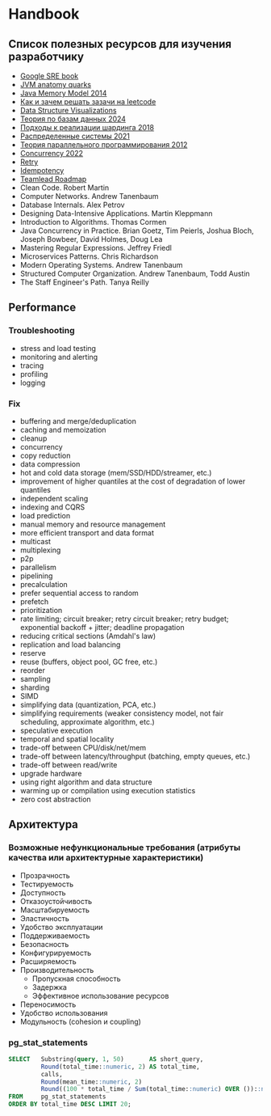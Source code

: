 # Handbook

## Список полезных ресурсов для изучения разработчику
- [Google SRE book](https://sre.google/sre-book/foreword/)
- [JVM anatomy quarks](https://shipilev.net/jvm/anatomy-quarks/)
- [Java Memory Model 2014](https://www.youtube.com/watch?v=iB2N8aqwtxc)
- [Как и зачем решать зазачи на leetcode](https://www.youtube.com/watch?v=ugGT4T5HcsI)
- [Data Structure Visualizations](https://www.cs.usfca.edu/~galles/visualization/Algorithms.html)
- [Теория по базам данных 2024](https://www.youtube.com/playlist?list=PLzWf2xLEjn8ZBtdz9sLbBBnNo1FtvQe30)
- [Подходы к реализации шардинга 2018](https://www.youtube.com/watch?v=DfaTNXCsYRg)
- [Распределенные системы 2021](https://www.youtube.com/playlist?list=PL4_hYwCyhAvaYKF6HkyCximCvlExxxnrC)
- [Теория параллельного программирования 2012](https://www.youtube.com/watch?v=D8DXW7wlGDE)
- [Concurrency 2022](https://www.youtube.com/playlist?list=PL4_hYwCyhAva37lNnoMuBcKRELso5nvBm)
- [Retry](https://habr.com/ru/companies/yandex/articles/762678/)
- [Idempotency](https://habr.com/ru/companies/yandex/articles/442762/)
- [Teamlead Roadmap](https://tlroadmap.io/guide.html)
- Clean Code. Robert Martin
- Computer Networks. Andrew Tanenbaum
- Database Internals. Alex Petrov
- Designing Data-Intensive Applications. Martin Kleppmann
- Introduction to Algorithms. Thomas Cormen
- Java Concurrency in Practice. Brian Goetz, Tim Peierls, Joshua Bloch, Joseph Bowbeer, David Holmes, Doug Lea
- Mastering Regular Expressions. Jeffrey Friedl
- Microservices Patterns. Chris Richardson
- Modern Operating Systems. Andrew Tanenbaum
- Structured Computer Organization. Andrew Tanenbaum, Todd Austin
- The Staff Engineer's Path. Tanya Reilly

## Performance

### Troubleshooting
- stress and load testing
- monitoring and alerting
- tracing
- profiling
- logging

### Fix
- buffering and merge/deduplication
- caching and memoization
- cleanup
- concurrency
- copy reduction
- data compression
- hot and cold data storage (mem/SSD/HDD/streamer, etc.)
- improvement of higher quantiles at the cost of degradation of lower quantiles
- independent scaling
- indexing and CQRS
- load prediction
- manual memory and resource management
- more efficient transport and data format
- multicast
- multiplexing
- p2p
- parallelism
- pipelining
- precalculation
- prefer sequential access to random
- prefetch
- prioritization
- rate limiting; circuit breaker; retry circuit breaker; retry budget; exponential backoff + jitter; deadline propagation
- reducing critical sections (Amdahl's law)
- replication and load balancing
- reserve
- reuse (buffers, object pool, GC free, etc.)
- reorder
- sampling
- sharding
- SIMD
- simplifying data (quantization, PCA, etc.)
- simplifying requirements (weaker consistency model, not fair scheduling, approximate algorithm, etc.)
- speculative execution
- temporal and spatial locality
- trade-off between CPU/disk/net/mem
- trade-off between latency/throughput (batching, empty queues, etc.)
- trade-off between read/write
- upgrade hardware
- using right algorithm and data structure
- warming up or compilation using execution statistics
- zero cost abstraction

## Архитектура

### Возможные нефункциональные требования (атрибуты качества или архитектурные характеристики)
- Прозрачность
- Тестируемость
- Доступность
- Отказоустойчивость
- Масштабируемость
- Эластичность
- Удобство эксплуатации
- Поддерживаемость
- Безопасность
- Конфигурируемость
- Расширяемость
- Производительность
    + Пропускная способность
    + Задержка
    + Эффективное использование ресурсов
- Переносимость
- Удобство использования
- Модульность (cohesion и coupling)

### pg_stat_statements
```sql
SELECT   Substring(query, 1, 50)       AS short_query,
         Round(total_time::numeric, 2) AS total_time,
         calls,
         Round(mean_time::numeric, 2)                                             AS mean,
         Round((100 * total_time / Sum(total_time::numeric) OVER ())::numeric, 2) AS percentage_cpu
FROM     pg_stat_statements
ORDER BY total_time DESC LIMIT 20; 
```
